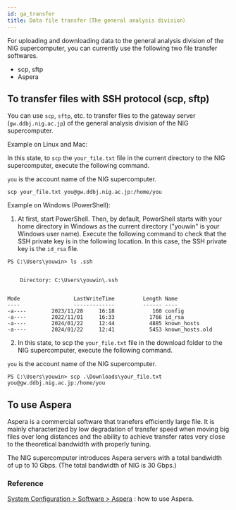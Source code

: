 ```yaml
---
id: ga_transfer
title: Data file transfer（The general analysis division）
---
```


For uploading and downloading data to the general analysis division of the NIG supercomputer, you can currently use the following two file transfer softwares.

- scp, sftp
- Aspera

## To transfer files with SSH protocol (scp, sftp)

You can use `scp`, `sftp`, etc. to transfer files to the gateway server (`gw.ddbj.nig.ac.jp`) of the general analysis division of the NIG supercomputer.

Example on Linux and Mac:

In this state, to `scp` the `your_file.txt` file in the current directory to the NIG supercomputer, execute the following command. 

`you` is the account name of the NIG supercomputer.


```
scp your_file.txt you@gw.ddbj.nig.ac.jp:/home/you
```

Example on Windows (PowerShell): 

1. At first, start PowerShell. Then, by default, PowerShell starts with your home directory in Windows as the current directory ("youwin" is your Windows user name). Execute the following command to check that the SSH private key is in the following location. In this case, the SSH private key is the `id_rsa` file.

```
PS C:\Users\youwin> ls .ssh


    Directory: C:\Users\youwin\.ssh


Mode                 LastWriteTime         Length Name
----                 -------------         ------ ----
-a----        2023/11/28     16:18            160 config
-a----        2022/11/01     16:33           1766 id_rsa
-a----        2024/01/22     12:44           4885 known_hosts
-a----        2024/01/22     12:41           5453 known_hosts.old
```

2. In this state, to scp the `your_file.txt` file in the download folder to the NIG supercomputer, execute the following command. 

`you` is the account name of the NIG supercomputer.

```
PS C:\Users\youwin> scp .\Downloads\your_file.txt
you@gw.ddbj.nig.ac.jp:/home/you
```


## To use Aspera

Aspera is a commercial software that tranefers efficiently large file. 
It is mainly characterized by low degradation of transfer speed when moving big files over long distances and the ability to achieve transfer rates very close to the theoretical bandwidth with properly tuning.

The NIG supercomputer introduces Aspera servers with a total bandwidth of up to 10 Gbps. (The total bandwidth of NIG is 30 Gbps.)

### Reference

[System Configuration > Software > Aspera](../software/aspera/aspera.md) : how to use Aspera.
